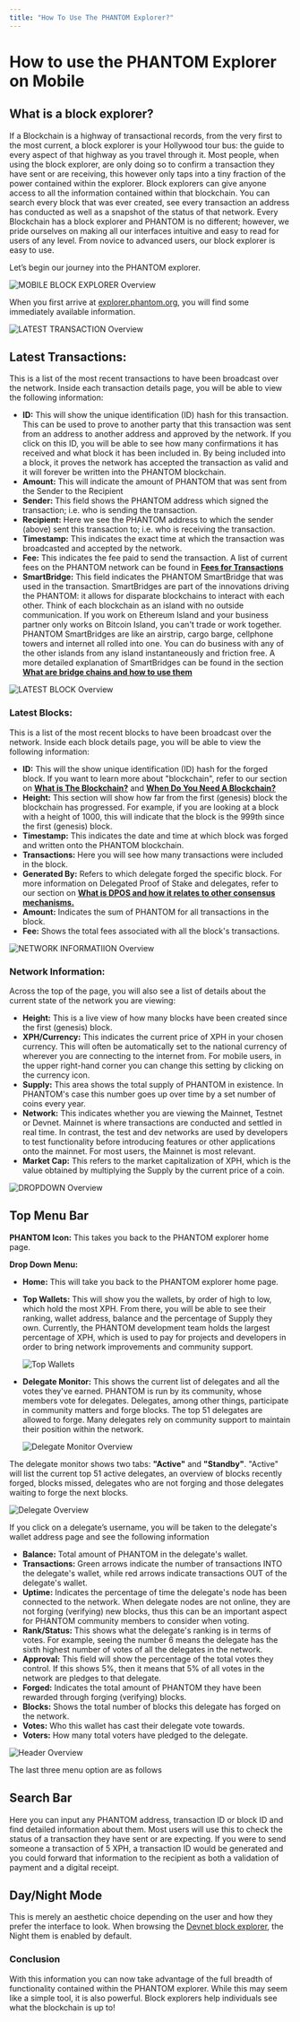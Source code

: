 ```yaml
---
title: "How To Use The PHANTOM Explorer?"
---
```


# How to use the PHANTOM Explorer on Mobile

## What is a block explorer?

If a Blockchain is a highway of transactional records, from the very first to the most current, a block explorer is your Hollywood tour bus: the guide to every aspect of that highway as you travel through it. Most people, when using the block explorer, are only doing so to confirm a transaction they have sent or are receiving, this however only taps into a tiny fraction of the power contained within the explorer.
Block explorers can give anyone access to all the information contained within that blockchain. You can search every block that was ever created, see every transaction an address has conducted as well as a snapshot of the status of that network.
Every Blockchain has a block explorer and PHANTOM is no different; however, we pride ourselves on making all our interfaces intuitive and easy to read for users of any level. From novice to advanced users, our block explorer is easy to use.

Let’s begin our journey into the PHANTOM explorer.

![MOBILE BLOCK EXPLORER Overview](./assets/how-to-use-the-phantom-explorer/MobileBlockExplorerOverview.png)

When you first arrive at [explorer.phantom.org](https://explorer.phantom.org), you will find some immediately available information.

![LATEST TRANSACTION Overview](./assets/how-to-use-the-phantom-explorer/LatestTransactionOverview.png)

## Latest Transactions:

This is a list of the most recent transactions to have been broadcast over the network. Inside each transaction details page, you will be able to view the following information:
-    **ID:** This will show the unique identification (ID) hash for this transaction. This can be used to prove to another party that this transaction was sent from an address to another address and approved by the network. If you click on this ID, you will be able to see how many confirmations it has received and what block it has been included in. By being included into a block, it proves the network has accepted the transaction as valid and it will forever be written into the PHANTOM blockchain.
-    **Amount:** This will indicate the amount of PHANTOM that was sent from the Sender to the Recipient
-    **Sender:** This field shows the PHANTOM address which signed the transaction; i.e. who is sending the transaction.
-    **Recipient:** Here we see the PHANTOM address to which the sender (above) sent this transaction to; i.e. who is receiving the transaction.
-    **Timestamp:** This indicates the exact time at which the transaction was broadcasted and accepted by the network.
-    **Fee:** This indicates the fee paid to send the transaction. A list of current fees on the PHANTOM network can be found in [**Fees for Transactions**](https://docs.phantom.org/basics/understanding-transactions-and-block-propagation.html#fees-for-transactions)
-    **SmartBridge:** This field indicates the PHANTOM SmartBridge that was used in the transaction. SmartBridges are part of the innovations driving the PHANTOM: it allows for disparate blockchains to interact with each other. Think of each blockchain as an island with no outside communication. If you work on Ethereum Island and your business partner only works on Bitcoin Island, you can't trade or work together. PHANTOM SmartBridges are like an airstrip, cargo barge, cellphone towers and internet all rolled into one. You can do business with any of the other islands from any island instantaneously and friction free. A more detailed explanation of SmartBridges can be found in the section [**What are bridge chains and how to use them**](https://docs.phantom.org/basics/how-does-phantom-smartbridge-work.html)

![LATEST BLOCK Overview](./assets/how-to-use-the-phantom-explorer/LatestBlockOverview.png)

### Latest Blocks:
This is a list of the most recent blocks to have been broadcast over the network. Inside each block details page, you will be able to view the following information:
-    **ID:** This will the show unique identification (ID) hash for the forged block.  If you want to learn more about "blockchain", refer to our section on [**What is The Blockchain?**](https://docs.phantom.org/blockchain/what-is-the-blockchain.html) and [**When Do You Need A Blockchain?**](https://docs.phantom.org/blockchain/when-do-you-need-a-blockchain.html)
-    **Height:** This section will show how far from the first (genesis) block the blockchain has progressed. For example, if you are looking at a block with a height of 1000, this will indicate that the block is the 999th since the first (genesis) block.
-    **Timestamp:** This indicates the date and time at which block was forged and written onto the PHANTOM blockchain.
-    **Transactions:** Here you will see how many transactions were included in the block.
-    **Generated By:** Refers to which delegate forged the specific block. For more information on Delegated Proof of Stake and delegates, refer to our section on [**What is DPOS and how it relates to other consensus mechanisms.**](https://docs.phantom.org/basics/what-is-delegated-proof-of-stake.html)
-    **Amount:** Indicates the sum of PHANTOM for all transactions in the block.
-    **Fee:** Shows the total fees associated with all the block's transactions.

![NETWORK INFORMATIION Overview](./assets/how-to-use-the-phantom-explorer/NetworkInformation.png)

### Network Information:
Across the top of the page, you will also see a list of details about the current state of the network you are viewing:
-    **Height:** This is a live view of how many blocks have been created since the first (genesis) block.
-    **XPH/Currency:** This indicates the current price of XPH in your chosen currency. This will often be automatically set to the national currency of wherever you are connecting to the internet from. For mobile users, in the upper right-hand corner you can change this setting by clicking on the currency icon.
-    **Supply:** This area shows the total supply of PHANTOM in existence. In PHANTOM's case this number goes up over time by a set number of coins every year.
-    **Network:** This indicates whether you are viewing the Mainnet, Testnet or Devnet. Mainnet is where transactions are conducted and settled in real time. In contrast, the test and dev networks are used by developers to test functionality before introducing features or other applications onto the mainnet. For most users, the Mainnet is most relevant.
-    **Market Cap:** This refers to the market capitalization of XPH, which is the value obtained by multiplying the Supply by the current price of a coin.

![DROPDOWN Overview](./assets/how-to-use-the-phantom-explorer/DROPDOWN.png)

## Top Menu Bar
**PHANTOM Icon:** This takes you back to the PHANTOM explorer home page.

**Drop Down Menu:**
-    **Home:** This will take you back to the PHANTOM explorer home page.
-    **Top Wallets:** This will show you the wallets, by order of high to low, which hold the most XPH. From there, you will be able to see their ranking, wallet address, balance and the percentage of Supply they own. Currently, the PHANTOM development team holds the largest percentage of XPH, which is used to pay for projects and developers in order to bring network improvements and community support.

     ![Top Wallets](./assets/how-to-use-the-phantom-explorer/TOPWALLETS.png)
-    **Delegate Monitor:** This shows the current list of delegates and all the votes they've earned. PHANTOM is run by its community, whose members vote for delegates. Delegates, among other things, participate in community matters and forge blocks. The top 51 delegates are allowed to forge. Many delegates rely on community support to maintain their position within the network. 

     ![Delegate Monitor Overview](./assets/how-to-use-the-phantom-explorer/DELEGATEMONITOROVERVIEW.png)

The delegate monitor shows two tabs: **"Active"** and **"Standby"**.
"Active" will list the current top 51 active delegates, an overview of blocks recently forged, blocks missed, delegates who are not forging and those delegates waiting to forge the next blocks.

![Delegate Overview](./assets/how-to-use-the-phantom-explorer/DELEGATEOVERVIEW.png)

If you click on a delegate’s username, you will be taken to the delegate's wallet address page and see the following information
-    **Balance:** Total amount of PHANTOM in the delegate's wallet.
-    **Transactions:** Green arrows indicate the number of transactions INTO the delegate's wallet, while red arrows indicate transactions OUT of the delegate's wallet.
-    **Uptime:** Indicates the percentage of time the delegate's node has been connected to the network. When delegate nodes are not online, they are not forging (verifying) new blocks, thus this can be an important aspect for PHANTOM community members to consider when voting.
-    **Rank/Status:** This shows what the delegate's ranking is in terms of votes. For example, seeing the number 6 means the delegate has the sixth highest number of votes of all the delegates in the network.
-    **Approval:** This field will show the percentage of the total votes they control. If this shows 5%, then it means that 5% of all votes in the network are pledges to that delegate.
-    **Forged:** Indicates the total amount of PHANTOM they have been rewarded through forging (verifying) blocks.
-    **Blocks:** Shows the total number of blocks this delegate has forged on the network.
-    **Votes:** Who this wallet has cast their delegate vote towards.
-    **Voters:** How many total voters have pledged to the delegate.

![Header Overview](./assets/how-to-use-the-phantom-explorer/HEADERoverview.png)

The last three menu option are as follows

## Search Bar

Here you can input any PHANTOM address, transaction ID or block ID and find detailed information about them. Most users will use this to check the status of a transaction they have sent or are expecting. If you were to send someone a transaction of 5 XPH, a transaction ID would be generated and you could forward that information to the recipient as both a validation of payment and a digital receipt.

## Day/Night Mode

This is merely an aesthetic choice depending on the user and how they prefer the interface to look. When browsing the [Devnet block explorer](https://dexplorer.phantom.org), the Night them is enabled by default.

### Conclusion
With this information you can now take advantage of the full breadth of functionality contained within the PHANTOM explorer. While this may seem like a simple tool, it is also powerful. Block explorers help individuals see what the blockchain is up to!
